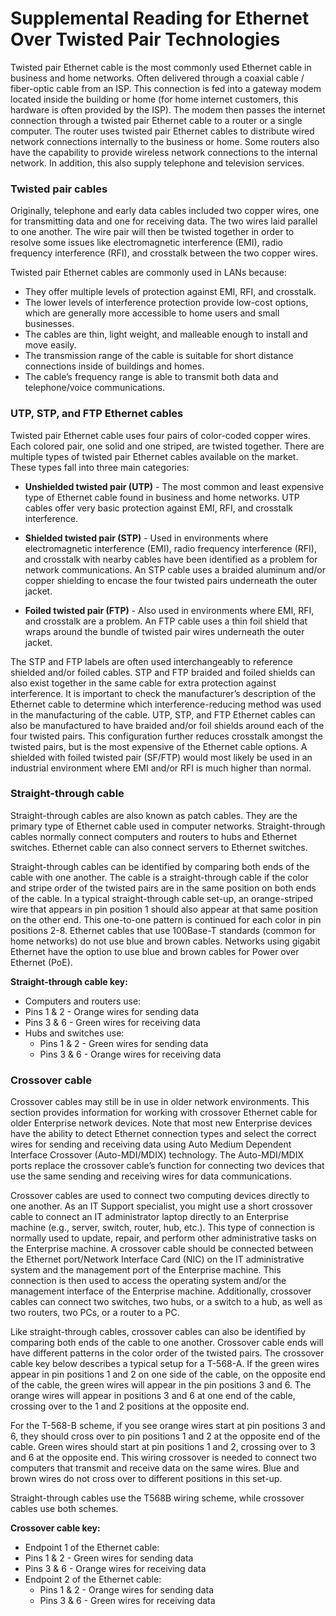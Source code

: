# Supplemental Reading for Ethernet Over Twisted Pair Technologies

Twisted pair Ethernet cable is the most commonly used Ethernet cable in business and home networks. Often delivered through a coaxial cable / fiber-optic cable from an ISP. This connection is fed into a gateway modem located inside the building or home (for home internet customers, this hardware is often provided by the ISP). The modem then passes the internet connection through a twisted pair Ethernet cable to a router or a single computer. The router uses twisted pair Ethernet cables to distribute wired network connections internally to the business or home. Some routers also have the capability to provide wireless network connections to the internal network. In addition, this also supply telephone and television services.

### **Twisted pair cables**

Originally, telephone and early data cables included two copper wires, one for transmitting data and one for receiving data. The two wires laid parallel to one another. The wire pair will then be twisted together in order to resolve some issues like electromagnetic interference (EMI), radio frequency interference (RFI), and crosstalk between the two copper wires.

Twisted pair Ethernet cables are commonly used in LANs because:

- They offer multiple levels of protection against EMI, RFI, and crosstalk.
- The lower levels of interference protection provide low-cost options, which are generally more accessible to home users and small businesses.
- The cables are thin, light weight, and malleable enough to install and move easily.
- The transmission range of the cable is suitable for short distance connections inside of buildings and homes.
- The cable’s frequency range is able to transmit both data and telephone/voice communications.

### **UTP, STP, and FTP Ethernet cables**

Twisted pair Ethernet cable uses four pairs of color-coded copper wires. Each colored pair, one solid and one striped, are twisted together. There are multiple types of twisted pair Ethernet cables available on the market. These types fall into three main categories:

- **Unshielded twisted pair (UTP)** - The most common and least expensive type of Ethernet cable found in business and home networks. UTP cables offer very basic protection against EMI, RFI, and crosstalk interference.

- **Shielded twisted pair (STP)** - Used in environments where electromagnetic interference (EMI), radio frequency interference (RFI), and crosstalk with nearby cables have been identified as a problem for network communications. An STP cable uses a braided aluminum and/or copper shielding to encase the four twisted pairs underneath the outer jacket.

- **Foiled twisted pair (FTP)** - Also used in environments where EMI, RFI, and crosstalk are a problem. An FTP cable uses a thin foil shield that wraps around the bundle of twisted pair wires underneath the outer jacket.

The STP and FTP labels are often used interchangeably to reference shielded and/or foiled cables. STP and FTP braided and foiled shields can also exist together in the same cable for extra protection against interference. It is important to check the manufacturer’s description of the Ethernet cable to determine which interference-reducing method was used in the manufacturing of the cable. UTP, STP, and FTP Ethernet cables can also be manufactured to have braided and/or foil shields around each of the four twisted pairs. This configuration further reduces crosstalk amongst the twisted pairs, but is the most expensive of the Ethernet cable options. A shielded with foiled twisted pair (SF/FTP) would most likely be used in an industrial environment where EMI and/or RFI is much higher than normal.

### **Straight-through cable**

Straight-through cables are also known as patch cables. They are the primary type of Ethernet cable used in computer networks. Straight-through cables normally connect computers and routers to hubs and Ethernet switches. Ethernet cable can also connect servers to Ethernet switches.

Straight-through cables can be identified by comparing both ends of the cable with one another. The cable is a straight-through cable if the color and stripe order of the twisted pairs are in the same position on both ends of the cable. In a typical straight-through cable set-up, an orange-striped wire that appears in pin position 1 should also appear at that same position on the other end. This one-to-one pattern is continued for each color in pin positions 2-8. Ethernet cables that use 100Base-T standards (common for home networks) do not use blue and brown cables. Networks using gigabit Ethernet have the option to use blue and brown cables for Power over Ethernet (PoE).

**Straight-through cable key:**

- Computers and routers use:
- Pins 1 & 2 - Orange wires for sending data
- Pins 3 & 6 - Green wires for receiving data
- Hubs and switches use:
  - Pins 1 & 2 - Green wires for sending data
  - Pins 3 & 6 - Orange wires for receiving data

### **Crossover cable**

Crossover cables may still be in use in older network environments. This section provides information for working with crossover Ethernet cable for older Enterprise network devices. Note that most new Enterprise devices have the ability to detect Ethernet connection types and select the correct wires for sending and receiving data using Auto Medium Dependent Interface Crossover (Auto-MDI/MDIX) technology. The Auto-MDI/MDIX ports replace the crossover cable’s function for connecting two devices that use the same sending and receiving wires for data communications.

Crossover cables are used to connect two computing devices directly to one another. As an IT Support specialist, you might use a short crossover cable to connect an IT administrator laptop directly to an Enterprise machine (e.g., server, switch, router, hub, etc.). This type of connection is normally used to update, repair, and perform other administrative tasks on the Enterprise machine. A crossover cable should be connected between the Ethernet port/Network Interface Card (NIC) on the IT administrative system and the management port of the Enterprise machine. This connection is then used to access the operating system and/or the management interface of the Enterprise machine. Additionally, crossover cables can connect two switches, two hubs, or a switch to a hub, as well as two routers, two PCs, or a router to a PC.

Like straight-through cables, crossover cables can also be identified by comparing both ends of the cable to one another. Crossover cable ends will have different patterns in the color order of the twisted pairs. The crossover cable key below describes a typical setup for a T-568-A. If the green wires appear in pin positions 1 and 2 on one side of the cable, on the opposite end of the cable, the green wires will appear in the pin positions 3 and 6. The orange wires will appear in positions 3 and 6 at one end of the cable, crossing over to the 1 and 2 positions at the opposite end.

For the T-568-B scheme, if you see orange wires start at pin positions 3 and 6, they should cross over to pin positions 1 and 2 at the opposite end of the cable. Green wires should start at pin positions 1 and 2, crossing over to 3 and 6 at the opposite end. This wiring crossover is needed to connect two computers that transmit and receive data on the same wires. Blue and brown wires do not cross over to different positions in this set-up.

Straight-through cables use the T568B wiring scheme, while crossover cables use both schemes.

**Crossover cable key:**

- Endpoint 1 of the Ethernet cable:
- Pins 1 & 2 - Green wires for sending data
- Pins 3 & 6 - Orange wires for receiving data
- Endpoint 2 of the Ethernet cable:
  - Pins 1 & 2 - Orange wires for sending data
  - Pins 3 & 6 - Green wires for receiving data
